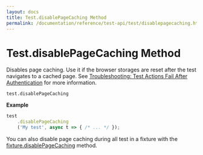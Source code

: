 ```yaml
---
layout: docs
title: Test.disablePageCaching Method
permalink: /documentation/reference/test-api/test/disablepagecaching.html
---
```

# Test.disablePageCaching Method

Disables page caching. Use it if the browser storages are reset after the test navigates to a cached page.  See [Troubleshooting: Test Actions Fail After Authentication](../../../guides/advanced-guides/authentication.md#fixture-hooks#test-actions-fail-after-authentication) for more information.

```text
test.disablePageCaching
```

**Example**

```js
test
    .disablePageCaching
    ('My test', async t => { /* ... */ });
```

You can also disable page caching during all test in a fixture with the [fixture.disablePageCaching](../fixture/disablepagecaching.md) method.
